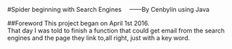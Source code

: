#Spider beginning with Search Engines　
——By Cenbylin using Java<br/> 

##Foreword
This project began on April 1st 2016.<br/>
That day I was told to finish a function that could get email from the search engines and the page they link to,all right, just with a key word.

